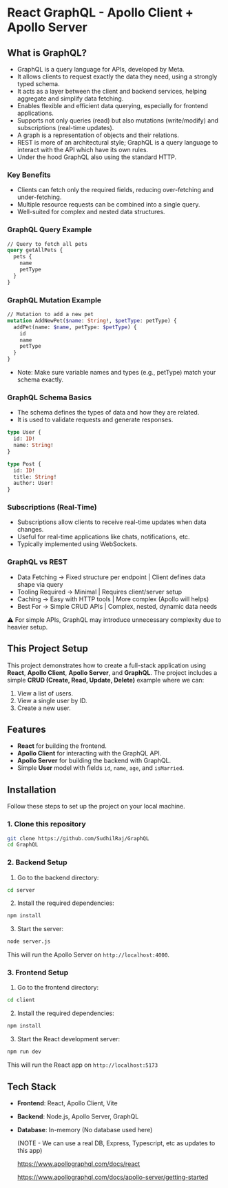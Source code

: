# React GraphQL - Apollo Client + Apollo Server

## What is GraphQL?
- GraphQL is a query language for APIs, developed by Meta.
- It allows clients to request exactly the data they need, using a strongly typed schema.
- It acts as a layer between the client and backend services, helping aggregate and simplify data fetching.
- Enables flexible and efficient data querying, especially for frontend applications.
- Supports not only queries (read) but also mutations (write/modify) and subscriptions (real-time updates).
- A graph is a representation of objects and their relations. 
- REST is more of an architectural style; GraphQL is a query language to interact with the API which have its own rules.
- Under the hood GraphQL also using the standard HTTP.

### Key Benefits
- Clients can fetch only the required fields, reducing over-fetching and under-fetching.
- Multiple resource requests can be combined into a single query.
- Well-suited for complex and nested data structures.

### GraphQL Query Example
```graphql
// Query to fetch all pets
query getAllPets {
  pets {
    name
    petType
  }
}
```
### GraphQL Mutation Example
```graphql
// Mutation to add a new pet
mutation AddNewPet($name: String!, $petType: petType) {
  addPet(name: $name, petType: $petType) {
    id
    name
    petType
  }
}
```
- Note: Make sure variable names and types (e.g., petType) match your schema exactly.

### GraphQL Schema Basics
- The schema defines the types of data and how they are related.
- It is used to validate requests and generate responses.

```graphql
type User {
  id: ID!
  name: String!
}

type Post {
  id: ID!
  title: String!
  author: User!
}
```

### Subscriptions (Real-Time)
- Subscriptions allow clients to receive real-time updates when data changes.
- Useful for real-time applications like chats, notifications, etc.
- Typically implemented using WebSockets.


### GraphQL vs REST
- Data Fetching -> 	Fixed structure per endpoint | Client defines data shape via query
- Tooling Required ->	Minimal |	Requires client/server setup
- Caching ->	Easy with HTTP tools |	More complex (Apollo will helps)
- Best For ->	Simple CRUD APIs | Complex, nested, dynamic data needs

⚠️ For simple APIs, GraphQL may introduce unnecessary complexity due to heavier setup.


## This Project Setup
This project demonstrates how to create a full-stack application using **React**, **Apollo Client**, **Apollo Server**, and **GraphQL**. The project includes a simple **CRUD (Create, Read, Update, Delete)** example where we can:

1. View a list of users.
2. View a single user by ID.
3. Create a new user.

## Features
- **React** for building the frontend.
- **Apollo Client** for interacting with the GraphQL API.
- **Apollo Server** for building the backend with GraphQL.
- Simple **User** model with fields `id`, `name`, `age`, and `isMarried`.


## Installation
Follow these steps to set up the project on your local machine.

### 1. Clone this repository

```bash
git clone https://github.com/SudhilRaj/GraphQL
cd GraphQL
```

### 2. Backend Setup

1. Go to the backend directory:

```bash
cd server
```

2. Install the required dependencies:

```bash
npm install
```

3. Start the server:

```bash
node server.js
```

This will run the Apollo Server on `http://localhost:4000`.

### 3. Frontend Setup

1. Go to the frontend directory:

```bash
cd client
```

2. Install the required dependencies:

```bash
npm install
```

3. Start the React development server:

```bash
npm run dev
```

This will run the React app on `http://localhost:5173`


## Tech Stack

- **Frontend**: React, Apollo Client, Vite
- **Backend**: Node.js, Apollo Server, GraphQL
- **Database**: In-memory (No database used here)
  
  (NOTE - We can use a real DB, Express, Typescript, etc as updates to this app)

  https://www.apollographql.com/docs/react
  
  https://www.apollographql.com/docs/apollo-server/getting-started
